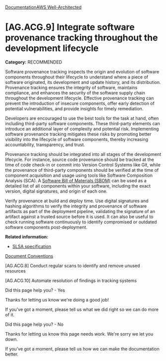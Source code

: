 [Documentation](/index.html)[AWS Well-Architected](devops-guidance.html)

# [AG.ACG.9] Integrate software provenance tracking throughout the development lifecycle

**Category:** RECOMMENDED

Software provenance tracking inspects the origin and evolution of software components throughout their lifecycle to understand where a piece of software originated, its development and update history, and its distribution. Provenance tracking ensures the integrity of software, maintains compliance, and enhances the security of the software supply chain throughout the development lifecycle. Effective provenance tracking can prevent the introduction of insecure components, offer early detection of potential vulnerabilities, and provide insights for timely remediation.

Developers are encouraged to use the best tools for the task at hand, often including third-party software components. These third-party elements can introduce an additional layer of complexity and potential risk. Implementing software provenance tracking mitigates these risks by promoting better visibility into the lifecycle of software components, thereby increasing accountability, transparency, and trust.

Provenance tracking should be integrated into all stages of the development lifecycle. For instance, source code provenance should be tracked at the time of code check-in or commit into Version Control Systems like Git, while the provenance of third-party components should be verified at the time of component acquisition and usage using tools like Software Composition Analysis (SCA). A [Software Bill of Materials (SBOM)](https://docs.aws.amazon.com/whitepapers/latest/practicing-continuous-integration-continuous-delivery/software-bill-of-materials-sbom.html) can be used as a detailed list of all components within your software, including the exact version, digital signatures, and origin of each one.

Verify provenance at build and deploy time. Use digital signatures and hashing algorithms to verify the integrity and provenance of software artifacts as part of the deployment pipeline, validating the signature of an artifact against a trusted source before it is used. It can also be useful to check running software continuously to identify compromised or outdated software components post-deployment.

**Related information:**

* [SLSA specification](https://slsa.dev/spec/v1.0/)


[Document Conventions](/general/latest/gr/docconventions.html)

\[AG.ACG.8] Conduct regular scans to identify and remove unused resources

\[AG.ACG.10] Automate resolution of findings in tracking systems

Did this page help you? - Yes

Thanks for letting us know we're doing a good job!

If you've got a moment, please tell us what we did right so we can do more of it.

Did this page help you? - No

Thanks for letting us know this page needs work. We're sorry we let you down.

If you've got a moment, please tell us how we can make the documentation better.</awsdocs-view></awsui-app-layout>